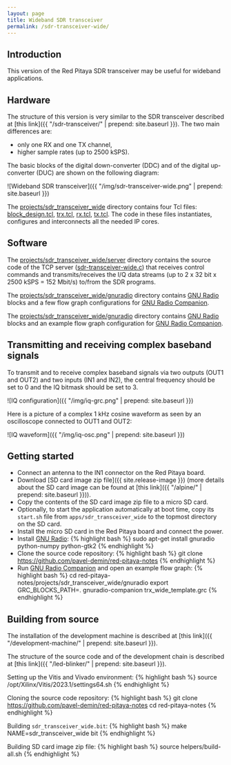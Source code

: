 ```yaml
---
layout: page
title: Wideband SDR transceiver
permalink: /sdr-transceiver-wide/
---
```


Introduction
-----

This version of the Red Pitaya SDR transceiver may be useful for wideband applications.

Hardware
-----

The structure of this version is very similar to the SDR transceiver described at [this link]({{ "/sdr-transceiver/" | prepend: site.baseurl }}). The two main differences are:

 - only one RX and one TX channel,
 - higher sample rates (up to 2500 kSPS).

The basic blocks of the digital down-converter (DDC) and of the digital up-converter (DUC) are shown on the following diagram:

![Wideband SDR transceiver]({{ "/img/sdr-transceiver-wide.png" | prepend: site.baseurl }})

The [projects/sdr_transceiver_wide](https://github.com/pavel-demin/red-pitaya-notes/tree/master/projects/sdr_transceiver_wide) directory contains four Tcl files: [block_design.tcl](https://github.com/pavel-demin/red-pitaya-notes/blob/master/projects/sdr_transceiver_wide/block_design.tcl), [trx.tcl](https://github.com/pavel-demin/red-pitaya-notes/blob/master/projects/sdr_transceiver_wide/trx.tcl), [rx.tcl](https://github.com/pavel-demin/red-pitaya-notes/blob/master/projects/sdr_transceiver_wide/rx.tcl), [tx.tcl](https://github.com/pavel-demin/red-pitaya-notes/blob/master/projects/sdr_transceiver_wide/tx.tcl). The code in these files instantiates, configures and interconnects all the needed IP cores.

Software
-----

The [projects/sdr_transceiver_wide/server](https://github.com/pavel-demin/red-pitaya-notes/tree/master/projects/sdr_transceiver_wide/server) directory contains the source code of the TCP server ([sdr-transceiver-wide.c](https://github.com/pavel-demin/red-pitaya-notes/blob/master/projects/sdr_transceiver_wide/server/sdr-transceiver-wide.c)) that receives control commands and transmits/receives the I/Q data streams (up to 2 x 32 bit x 2500 kSPS = 152 Mbit/s) to/from the SDR programs.

The [projects/sdr_transceiver_wide/gnuradio](https://github.com/pavel-demin/red-pitaya-notes/tree/master/projects/sdr_transceiver_wide/gnuradio) directory contains [GNU Radio](http://gnuradio.org) blocks and a few flow graph configurations for [GNU Radio Companion](https://wiki.gnuradio.org/index.php/GNURadioCompanion).

The [projects/sdr_transceiver_wide/gnuradio](https://github.com/pavel-demin/red-pitaya-notes/tree/master/projects/sdr_transceiver_wide/gnuradio) directory contains [GNU Radio](http://gnuradio.org) blocks and an example flow graph configuration for [GNU Radio Companion](https://wiki.gnuradio.org/index.php/GNURadioCompanion).

Transmitting and receiving complex baseband signals
-----

To transmit and to receive complex baseband signals via two outputs (OUT1 and OUT2) and two inputs (IN1 and IN2), the central frequency should be set to 0 and the IQ bitmask should be set to 3.

![IQ configuration]({{ "/img/iq-grc.png" | prepend: site.baseurl }})

Here is a picture of a complex 1 kHz cosine waveform as seen by an oscilloscope connected to OUT1 and OUT2:

![IQ waveform]({{ "/img/iq-osc.png" | prepend: site.baseurl }})

Getting started
-----

 - Connect an antenna to the IN1 connector on the Red Pitaya board.
 - Download [SD card image zip file]({{ site.release-image }}) (more details about the SD card image can be found at [this link]({{ "/alpine/" | prepend: site.baseurl }})).
 - Copy the contents of the SD card image zip file to a micro SD card.
 - Optionally, to start the application automatically at boot time, copy its `start.sh` file from `apps/sdr_transceiver_wide` to the topmost directory on the SD card.
 - Install the micro SD card in the Red Pitaya board and connect the power.
 - Install [GNU Radio](http://gnuradio.org):
{% highlight bash %}
sudo apt-get install gnuradio python-numpy python-gtk2
{% endhighlight %}
 - Clone the source code repository:
{% highlight bash %}
git clone https://github.com/pavel-demin/red-pitaya-notes
{% endhighlight %}
 - Run [GNU Radio Companion](https://wiki.gnuradio.org/index.php/GNURadioCompanion) and open an example flow graph:
{% highlight bash %}
cd red-pitaya-notes/projects/sdr_transceiver_wide/gnuradio
export GRC_BLOCKS_PATH=.
gnuradio-companion trx_wide_template.grc
{% endhighlight %}

Building from source
-----

The installation of the development machine is described at [this link]({{ "/development-machine/" | prepend: site.baseurl }}).

The structure of the source code and of the development chain is described at [this link]({{ "/led-blinker/" | prepend: site.baseurl }}).

Setting up the Vitis and Vivado environment:
{% highlight bash %}
source /opt/Xilinx/Vitis/2023.1/settings64.sh
{% endhighlight %}

Cloning the source code repository:
{% highlight bash %}
git clone https://github.com/pavel-demin/red-pitaya-notes
cd red-pitaya-notes
{% endhighlight %}

Building `sdr_transceiver_wide.bit`:
{% highlight bash %}
make NAME=sdr_transceiver_wide bit
{% endhighlight %}

Building SD card image zip file:
{% highlight bash %}
source helpers/build-all.sh
{% endhighlight %}
